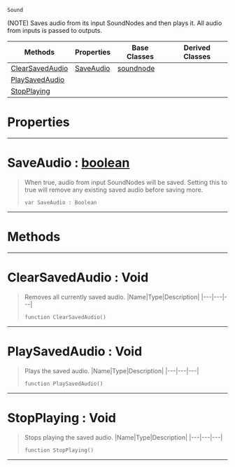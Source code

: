  `Sound`

(NOTE) Saves audio from its input SoundNodes and then plays it. All audio from inputs is passed to outputs.

|Methods|Properties|Base Classes|Derived Classes|
|---|---|---|---|
|[ ClearSavedAudio](saveaudionode.md#clearsavedaudio-void)|[ SaveAudio](saveaudionode.md#saveaudio-zilch-engine-do)|[soundnode](soundnode.md)| |
|[ PlaySavedAudio](saveaudionode.md#playsavedaudio-void)| | | |
|[ StopPlaying](saveaudionode.md#stopplaying-void)| | | |


 #  Properties


---  
 #  SaveAudio : [boolean](../nada_base_types/boolean.md)

> When true, audio from input SoundNodes will be saved. Setting this to true will remove any existing saved audio before saving more.
> ```TS:Nada
> var SaveAudio : Boolean


---  
 #  Methods


---  
 #  ClearSavedAudio : Void

> Removes all currently saved audio.
> |Name|Type|Description|
> |---|---|---|
> ```TS:Nada
> function ClearSavedAudio()
> ``` 


---  
 #  PlaySavedAudio : Void

> Plays the saved audio.
> |Name|Type|Description|
> |---|---|---|
> ```TS:Nada
> function PlaySavedAudio()
> ``` 


---  
 #  StopPlaying : Void

> Stops playing the saved audio.
> |Name|Type|Description|
> |---|---|---|
> ```TS:Nada
> function StopPlaying()
> ``` 


---  
 

 